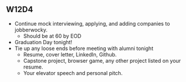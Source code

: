 ## W12D4
* Continue mock interviewing, applying, and adding companies to jobberwocky. 
  * Should be at 60 by EOD
* Graduation Day tonight!
* Tie up any loose ends before meeting with alumni tonight
  * Resume, cover letter, LinkedIn, Github.
  * Capstone project, browser game, any other project listed on your resume.
  * Your elevator speech and personal pitch.

